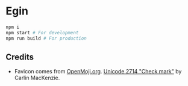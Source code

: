 # Egin

```bash
npm i
npm start # For development
npm run build # For production
```

## Credits

- Favicon comes from [OpenMoji.org](https://openmoji.org). [Unicode 2714 "Check mark"](https://openmoji.org/library/#emoji=2714) by Carlin MacKenzie.
